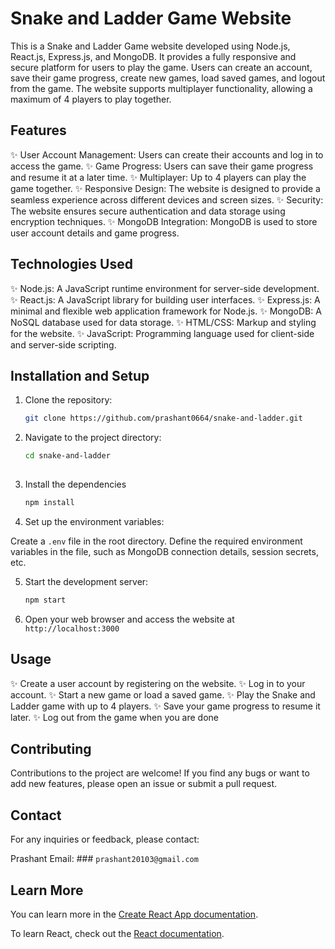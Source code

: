 # Snake and Ladder Game Website

This is a Snake and Ladder Game website developed using Node.js, React.js, Express.js, and MongoDB. It provides a fully responsive and secure platform for users to play the game. Users can create an account, save their game progress, create new games, load saved games, and logout from the game. The website supports multiplayer functionality, allowing a maximum of 4 players to play together.

## Features

✨ User Account Management: Users can create their accounts and log in to access the game.
✨ Game Progress: Users can save their game progress and resume it at a later time.
✨ Multiplayer: Up to 4 players can play the game together.
✨ Responsive Design: The website is designed to provide a seamless experience across different devices and screen sizes.
✨ Security: The website ensures secure authentication and data storage using encryption techniques.
✨ MongoDB Integration: MongoDB is used to store user account details and game progress.

## Technologies Used

✨ Node.js: A JavaScript runtime environment for server-side development.
✨ React.js: A JavaScript library for building user interfaces.
✨ Express.js: A minimal and flexible web application framework for Node.js.
✨ MongoDB: A NoSQL database used for data storage.
✨ HTML/CSS: Markup and styling for the website.
✨ JavaScript: Programming language used for client-side and server-side scripting.

## Installation and Setup

1. Clone the repository:

   ```bash
   git clone https://github.com/prashant0664/snake-and-ladder.git

2. Navigate to the project directory:

   ```bash
   cd snake-and-ladder
  
3. Install the dependencies

   ```bash
   npm install

4. Set up the environment variables:

Create a `.env` file in the root directory.
Define the required environment variables in the file, such as MongoDB connection details, session secrets, etc.

5. Start the development server:

   ```bash
   npm start

6. Open your web browser and access the website at `http://localhost:3000`

## Usage

✨ Create a user account by registering on the website.
✨ Log in to your account.
✨ Start a new game or load a saved game.
✨ Play the Snake and Ladder game with up to 4 players.
✨ Save your game progress to resume it later.
✨ Log out from the game when you are done

## Contributing

Contributions to the project are welcome! If you find any bugs or want to add new features, please open an issue or submit a pull request.

## Contact
For any inquiries or feedback, please contact:

Prashant
Email: ### `prashant20103@gmail.com`

## Learn More
You can learn more in the [Create React App documentation](https://facebook.github.io/create-react-app/docs/getting-started).

To learn React, check out the [React documentation](https://reactjs.org/).
